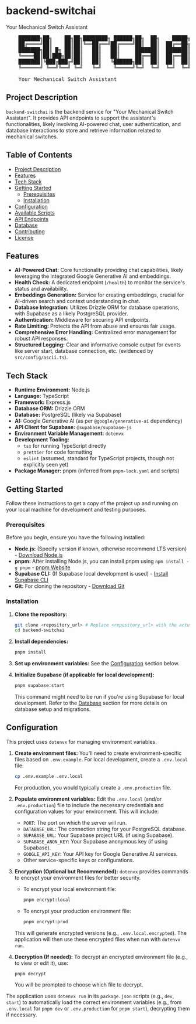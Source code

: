# backend-switchai

Your Mechanical Switch Assistant

<pre>
    ███████╗██╗    ██╗██╗████████╗ ██████╗██╗  ██╗    █████╗ ██╗
    ██╔════╝██║    ██║██║╚══██╔══╝██╔════╝██║  ██║  ██╔══██╗██║
    ███████╗██║ █╗ ██║██║   ██║   ██║     ███████║  ███████║██║     
    ╚════██║██║███╗██║██║   ██║   ██║     ██╔══██║  ██╔══██║██║
    ███████║╚███╔███╔╝██║   ██║   ╚██████╗██║  ██║  ██║  ██║██║
    ╚══════╝ ╚══╝╚══╝ ╚═╝   ╚═╝    ╚═════╝╚═╝  ╚═╝  ╚═╝  ╚═╝╚═╝

    Your Mechanical Switch Assistant
</pre>

## Project Description

`backend-switchai` is the backend service for "Your Mechanical Switch Assistant". It provides API endpoints to support the assistant's functionalities, likely involving AI-powered chat, user authentication, and database interactions to store and retrieve information related to mechanical switches.

## Table of Contents

- [Project Description](#project-description)
- [Features](#features)
- [Tech Stack](#tech-stack)
- [Getting Started](#getting-started)
  - [Prerequisites](#prerequisites)
  - [Installation](#installation)
- [Configuration](#configuration)
- [Available Scripts](#available-scripts)
- [API Endpoints](#api-endpoints)
- [Database](#database)
- [Contributing](#contributing)
- [License](#license)

## Features

- **AI-Powered Chat:** Core functionality providing chat capabilities, likely leveraging the integrated Google Generative AI and embeddings.
- **Health Check:** A dedicated endpoint (`/health`) to monitor the service's status and availability.
- **Embeddings Generation:** Service for creating embeddings, crucial for AI-driven search and context understanding in chat.
- **Database Integration:** Utilizes Drizzle ORM for database operations, with Supabase as a likely PostgreSQL provider.
- **Authentication:** Middleware for securing API endpoints.
- **Rate Limiting:** Protects the API from abuse and ensures fair usage.
- **Comprehensive Error Handling:** Centralized error management for robust API responses.
- **Structured Logging:** Clear and informative console output for events like server start, database connection, etc. (evidenced by `src/config/ascii.ts`).

## Tech Stack

- **Runtime Environment:** Node.js
- **Language:** TypeScript
- **Framework:** Express.js
- **Database ORM:** Drizzle ORM
- **Database:** PostgreSQL (likely via Supabase)
- **AI:** Google Generative AI (as per `@google/generative-ai` dependency)
- **API Client for Supabase:** `@supabase/supabase-js`
- **Environment Variable Management:** `dotenvx`
- **Development Tooling:**
    - `tsx` for running TypeScript directly
    - `prettier` for code formatting
    - `eslint` (assumed, standard for TypeScript projects, though not explicitly seen yet)
- **Package Manager:** pnpm (inferred from `pnpm-lock.yaml` and scripts)

## Getting Started

Follow these instructions to get a copy of the project up and running on your local machine for development and testing purposes.

### Prerequisites

Before you begin, ensure you have the following installed:

- **Node.js:** (Specify version if known, otherwise recommend LTS version) - [Download Node.js](https://nodejs.org/)
- **pnpm:** After installing Node.js, you can install pnpm using `npm install -g pnpm` - [pnpm Website](https://pnpm.io/)
- **Supabase CLI:** (If Supabase local development is used) - [Install Supabase CLI](https://supabase.com/docs/guides/cli/getting-started)
- **Git:** For cloning the repository - [Download Git](https://git-scm.com/)

### Installation

1.  **Clone the repository:**
    ```bash
    git clone <repository_url> # Replace <repository_url> with the actual URL
    cd backend-switchai
    ```

2.  **Install dependencies:**
    ```bash
    pnpm install
    ```

3.  **Set up environment variables:**
    See the [Configuration](#configuration) section below.

4.  **Initialize Supabase (if applicable for local development):**
    ```bash
    pnpm supabase:start
    ```
    This command might need to be run if you're using Supabase for local development. Refer to the [Database](#database) section for more details on database setup and migrations.

## Configuration

This project uses `dotenvx` for managing environment variables.

1.  **Create environment files:**
    You'll need to create environment-specific files based on `.env.example`. For local development, create a `.env.local` file:
    ```bash
    cp .env.example .env.local
    ```
    For production, you would typically create a `.env.production` file.

2.  **Populate environment variables:**
    Edit the `.env.local` (and/or `.env.production`) file to include the necessary credentials and configuration values for your environment. This will include:
    - `PORT`: The port on which the server will run.
    - `DATABASE_URL`: The connection string for your PostgreSQL database.
    - `SUPABASE_URL`: Your Supabase project URL (if using Supabase).
    - `SUPABASE_ANON_KEY`: Your Supabase anonymous key (if using Supabase).
    - `GOOGLE_API_KEY`: Your API key for Google Generative AI services.
    - Other service-specific keys or configurations.

3.  **Encryption (Optional but Recommended):**
    `dotenvx` provides commands to encrypt your environment files for better security.
    - To encrypt your local environment file:
      ```bash
      pnpm encrypt:local
      ```
    - To encrypt your production environment file:
      ```bash
      pnpm encrypt:prod
      ```
    This will generate encrypted versions (e.g., `.env.local.encrypted`). The application will then use these encrypted files when run with `dotenvx run`.

4.  **Decryption (If needed):**
    To decrypt an encrypted environment file (e.g., to view or edit it), use:
    ```bash
    pnpm decrypt
    ```
    You will be prompted to choose which file to decrypt.

The application uses `dotenvx run` in its `package.json` scripts (e.g., `dev`, `start`) to automatically load the correct environment variables (e.g., from `.env.local` for `pnpm dev` or `.env.production` for `pnpm start`), decrypting them if necessary.
